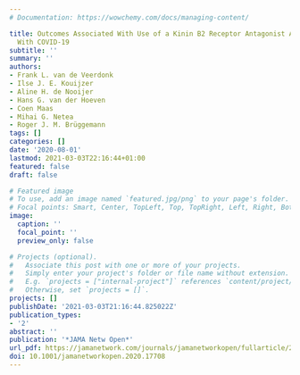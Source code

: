 ```yaml
---
# Documentation: https://wowchemy.com/docs/managing-content/

title: Outcomes Associated With Use of a Kinin B2 Receptor Antagonist Among Patients
  With COVID-19
subtitle: ''
summary: ''
authors:
- Frank L. van de Veerdonk
- Ilse J. E. Kouijzer
- Aline H. de Nooijer
- Hans G. van der Hoeven
- Coen Maas
- Mihai G. Netea
- Roger J. M. Brüggemann
tags: []
categories: []
date: '2020-08-01'
lastmod: 2021-03-03T22:16:44+01:00
featured: false
draft: false

# Featured image
# To use, add an image named `featured.jpg/png` to your page's folder.
# Focal points: Smart, Center, TopLeft, Top, TopRight, Left, Right, BottomLeft, Bottom, BottomRight.
image:
  caption: ''
  focal_point: ''
  preview_only: false

# Projects (optional).
#   Associate this post with one or more of your projects.
#   Simply enter your project's folder or file name without extension.
#   E.g. `projects = ["internal-project"]` references `content/project/deep-learning/index.md`.
#   Otherwise, set `projects = []`.
projects: []
publishDate: '2021-03-03T21:16:44.825022Z'
publication_types:
- '2'
abstract: ''
publication: '*JAMA Netw Open*'
url_pdf: https://jamanetwork.com/journals/jamanetworkopen/fullarticle/2769237
doi: 10.1001/jamanetworkopen.2020.17708
---
```


